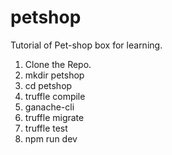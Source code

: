 # petshop
Tutorial of Pet-shop box for learning.
1. Clone the Repo.
2. mkdir petshop 
3. cd petshop
4. truffle compile
5. ganache-cli
6. truffle migrate
7. truffle test
8. npm run dev


